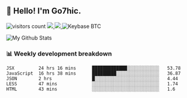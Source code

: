 ## 👋 Hello! I'm Go7hic.

 ![visitors count](https://visitors-by-url-pls-dont-use-this-in-your-repo.vercel.app/Go7hic-github-readme)
 <a href="https://twitter.com/Go7hic">
    <img src="https://img.shields.io/badge/-@Go7hic-1ca0f1?style=flat-square&labelColor=1ca0f1&logo=twitter&logoColor=white&link=https://twitter.com/Go7hic">
   <a/>
   <a href="mailto:gtfx0209@gmail.com">
    <img src="https://img.shields.io/badge/-gtfx0209@gmail.com-c14438?style=flat-square&logo=Gmail&logoColor=white&link=mailto:gtfx0209@gmail.com">
   <a/>
    ![Keybase BTC](https://img.shields.io/keybase/btc/Go7hic)
 <!--
🔭 I’m currently working
🌱 I’m currently learning
💬 Ask me about 
📫 How to reach me: 
⚡ Fun fact: 
-->

![My Github Stats](https://github-readme-stats.vercel.app/api?username=Go7hic&show_icons=true&count_private=true)



### 📊 Weekly development breakdown
<!--START_SECTION:waka-->
```text
JSX         24 hrs 16 mins      █████████████░░░░░░░░░░░░   53.78 
JavaScript  16 hrs 38 mins      █████████░░░░░░░░░░░░░░░░   36.87 
JSON        2 hrs               █░░░░░░░░░░░░░░░░░░░░░░░░   4.44 
LESS        47 mins             ░░░░░░░░░░░░░░░░░░░░░░░░░   1.74 
HTML        43 mins             ░░░░░░░░░░░░░░░░░░░░░░░░░   1.6
```
<!--END_SECTION:waka-->

